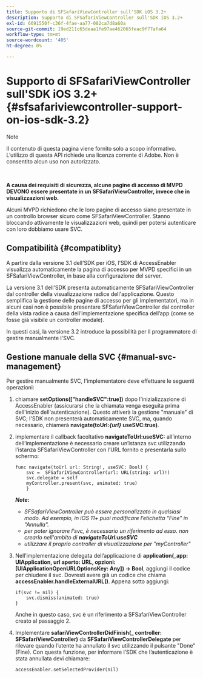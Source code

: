```yaml
---
title: Supporto di SFSafariViewController sull'SDK iOS 3.2+
description: Supporto di SFSafariViewController sull'SDK iOS 3.2+
exl-id: 6691550f-c36f-4fae-aa77-082ca7d8a60a
source-git-commit: 19ed211c65deaa1fe97ae462065feac9f77afa64
workflow-type: tm+mt
source-wordcount: '405'
ht-degree: 0%

---
```


# Supporto di SFSafariViewController sull&#39;SDK iOS 3.2+ {#sfsafariviewcontroller-support-on-ios-sdk-3.2}

>[!NOTE]
>
>Il contenuto di questa pagina viene fornito solo a scopo informativo. L’utilizzo di questa API richiede una licenza corrente di Adobe. Non è consentito alcun uso non autorizzato.

</br>


**A causa dei requisiti di sicurezza, alcune pagine di accesso di MVPD DEVONO essere presentate in un SFSafariViewController, invece che in visualizzazioni web.**

Alcuni MVPD richiedono che le loro pagine di accesso siano presentate in un controllo browser sicuro come SFSafariViewController. Stanno bloccando attivamente le visualizzazioni web, quindi per potersi autenticare con loro dobbiamo usare SVC.

## Compatibilità {#compatiblity}

A partire dalla versione 3.1 dell&#39;SDK per iOS, l&#39;SDK di AccessEnabler visualizza automaticamente la pagina di accesso per MVPD specifici in un SFSafariViewController, in base alla configurazione del server.

La versione 3.1 dell&#39;SDK presenta automaticamente SFSafariViewController dal controller della visualizzazione radice dell&#39;applicazione. Questo semplifica la gestione delle pagine di accesso per gli implementatori, ma in alcuni casi non è possibile presentare SFSafariViewController dal controller della vista radice a causa dell’implementazione specifica dell’app (come se fosse già visibile un controller modale).

In questi casi, la versione 3.2 introduce la possibilità per il programmatore di gestire manualmente l&#39;SVC.

## Gestione manuale della SVC {#manual-svc-management}

Per gestire manualmente SVC, l&#39;implementatore deve effettuare le seguenti operazioni:


1. chiamare **setOptions([&quot;handleSVC&quot;:true])** dopo l&#39;inizializzazione di AccessEnabler (assicurarsi che la chiamata venga eseguita prima dell&#39;inizio dell&#39;autenticazione). Questo attiverà la gestione &quot;manuale&quot; di SVC; l&#39;SDK non presenterà automaticamente SVC, ma, quando necessario, chiamerà **navigate(toUrl:*{url}* useSVC:true)**.

1. implementare il callback facoltativo **navigateToUrl:useSVC:** all’interno dell’implementazione è necessario creare un’istanza svc utilizzando l’istanza SFSafariViewController con l’URL fornito e presentarla sullo schermo:

   ```obj-c
   func navigate(toUrl url: String!, useSVC: Bool) {
       svc =  SFSafariViewController(url: URL(string: url)!)
       svc.delegate = self
       myController.present(svc, animated: true)
       }
   ```

   ***Note:***

   - *SFSafariViewController può essere personalizzato in qualsiasi modo. Ad esempio, in iOS 11+ puoi modificare l’etichetta &quot;Fine&quot; in &quot;Annulla&quot;.*
   - *per poter ignorare l&#39;svc, è necessario un riferimento ad esso. non crearlo nell&#39;ambito di **navigateToUrl:useSVC***
   - *utilizzare il proprio controller di visualizzazione per &quot;myController&quot;*


1. Nell’implementazione delegata dell’applicazione di **application(\_app: UIApplication, url aperto: URL, opzioni: \[UIApplicationOpenURLOptionsKey: Any\]) -\> Bool**, aggiungi il codice per chiudere il svc. Dovresti avere già un codice che chiama **accessEnabler.handleExternalURL()**. Appena sotto aggiungi:

   ```obj-c
   if(svc != nil) {
       svc.dismiss(animated: true)
   }
   ```

   Anche in questo caso, svc è un riferimento a SFSafariViewController creato al passaggio 2.


1. Implementare **safariViewControllerDidFinish(\_ controller: SFSafariViewController)** da **SFSafariViewControllerDelegate** per rilevare quando l’utente ha annullato il svc utilizzando il pulsante &quot;Done&quot; (Fine). Con questa funzione, per informare l’SDK che l’autenticazione è stata annullata devi chiamare:

   ```obj-c
   accessEnabler.setSelectedProvider(nil)
   ```
